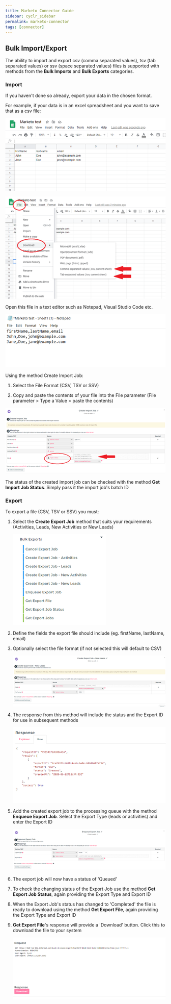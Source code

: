```yaml
---
title: Marketo Connector Guide
sidebar: cyclr_sidebar
permalink: marketo-connector
tags: [connector]
---
```


## Bulk Import/Export

The ability to import and export csv (comma separated values), tsv (tab separated values) or ssv (space separated values) files is supported with methods from the **Bulk Imports** and **Bulk Exports** categories.

### Import

If you haven't done so already, export your data in the chosen format.

For example, if your data is in an excel spreadsheet and you want to save that as a csv file:

![marketo spreadsheet](./images/marketo_import_1.png)

![marketo save as csv](./images/marketo_import_2.png)

Open this file in a text editor such as Notepad, Visual Studio Code etc.

![marketo csv raw](./images/marketo_import_3.png)

Using the method Create Import Job:

1. Select the File Format (CSV, TSV or SSV)

2. Copy and paste the contents of your file into the File parameter (File parameter > Type a Value > paste the contents)

![create import job configuration](./images/marketo_import_4.png)

The status of the created import job can be checked with the method **Get Import Job Status**. Simply pass it the import job's batch ID

### Export

To export a file (CSV, TSV or SSV) you must:

1. Select the **Create Export Job** method that suits your requirements (Activities, Leads, New Activities or New Leads)

   ![create export job methods](./images/marketo_export_1.png)

2. Define the fields the export file should include (eg. firstName, lastName, email)

3. Optionally select the file format (if not selected this will default to CSV)

   ![create export job configuration](./images/marketo_export_2.png)

4. The response from this method will include the status and the Export ID for use in subsequent methods

   ![create export job response](./images/marketo_export_3.png)

5. Add the created export job to the processing queue with the method **Enqueue Export Job**. Select the Export Type (leads or activities) and enter the Export ID

   ![enqueque export job method](./images/marketo_export_4.png)

6. The export job will now have a status of 'Queued'

7. To check the changing status of the Export Job use the method **Get Export Job Status**, again providing the Export Type and Export ID

8. When the Export Job's status has changed to 'Completed' the file is ready to download using the method **Get Export File**, again providing the Export Type and Export ID

9. **Get Export File**'s response will provide a 'Download' button. Click this to download the file to your system

   ![get export file response](./images/marketo_export_5.png)
